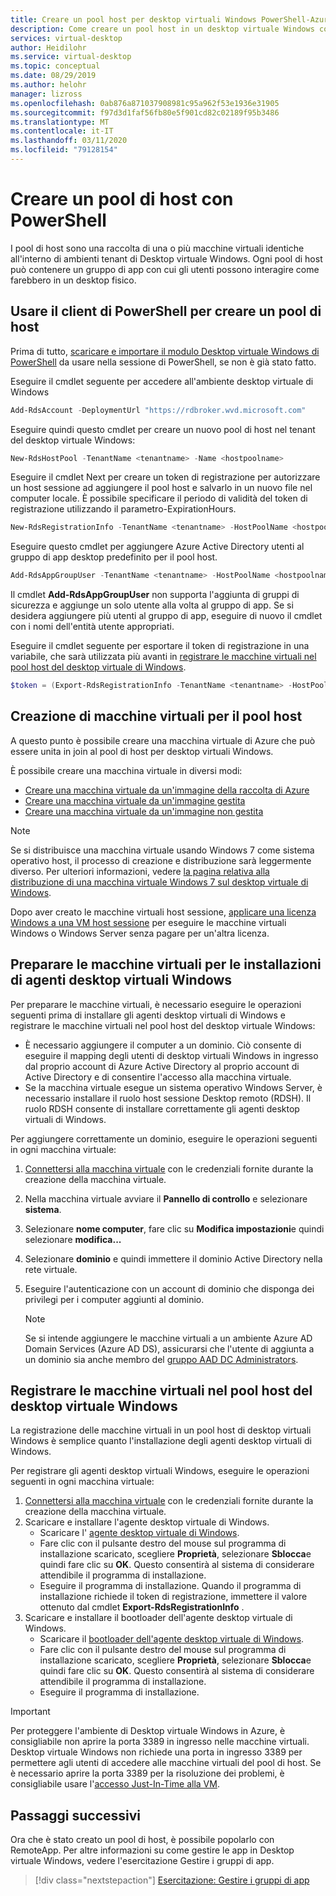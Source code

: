 ```yaml
---
title: Creare un pool host per desktop virtuali Windows PowerShell-Azure
description: Come creare un pool host in un desktop virtuale Windows con i cmdlet di PowerShell.
services: virtual-desktop
author: Heidilohr
ms.service: virtual-desktop
ms.topic: conceptual
ms.date: 08/29/2019
ms.author: helohr
manager: lizross
ms.openlocfilehash: 0ab876a871037908981c95a962f53e1936e31905
ms.sourcegitcommit: f97d3d1faf56fb80e5f901cd82c02189f95b3486
ms.translationtype: MT
ms.contentlocale: it-IT
ms.lasthandoff: 03/11/2020
ms.locfileid: "79128154"
---
```

# <a name="create-a-host-pool-with-powershell"></a>Creare un pool di host con PowerShell

I pool di host sono una raccolta di una o più macchine virtuali identiche all'interno di ambienti tenant di Desktop virtuale Windows. Ogni pool di host può contenere un gruppo di app con cui gli utenti possono interagire come farebbero in un desktop fisico.

## <a name="use-your-powershell-client-to-create-a-host-pool"></a>Usare il client di PowerShell per creare un pool di host

Prima di tutto, [scaricare e importare il modulo Desktop virtuale Windows di PowerShell](/powershell/windows-virtual-desktop/overview/) da usare nella sessione di PowerShell, se non è già stato fatto.

Eseguire il cmdlet seguente per accedere all'ambiente desktop virtuale di Windows

```powershell
Add-RdsAccount -DeploymentUrl "https://rdbroker.wvd.microsoft.com"
```

Eseguire quindi questo cmdlet per creare un nuovo pool di host nel tenant del desktop virtuale Windows:

```powershell
New-RdsHostPool -TenantName <tenantname> -Name <hostpoolname>
```

Eseguire il cmdlet Next per creare un token di registrazione per autorizzare un host sessione ad aggiungere il pool host e salvarlo in un nuovo file nel computer locale. È possibile specificare il periodo di validità del token di registrazione utilizzando il parametro-ExpirationHours.

```powershell
New-RdsRegistrationInfo -TenantName <tenantname> -HostPoolName <hostpoolname> -ExpirationHours <number of hours> | Select-Object -ExpandProperty Token | Out-File -FilePath <PathToRegFile>
```

Eseguire questo cmdlet per aggiungere Azure Active Directory utenti al gruppo di app desktop predefinito per il pool host.

```powershell
Add-RdsAppGroupUser -TenantName <tenantname> -HostPoolName <hostpoolname> -AppGroupName "Desktop Application Group" -UserPrincipalName <userupn>
```

Il cmdlet **Add-RdsAppGroupUser** non supporta l'aggiunta di gruppi di sicurezza e aggiunge un solo utente alla volta al gruppo di app. Se si desidera aggiungere più utenti al gruppo di app, eseguire di nuovo il cmdlet con i nomi dell'entità utente appropriati.

Eseguire il cmdlet seguente per esportare il token di registrazione in una variabile, che sarà utilizzata più avanti in [registrare le macchine virtuali nel pool host del desktop virtuale di Windows](#register-the-virtual-machines-to-the-windows-virtual-desktop-host-pool).

```powershell
$token = (Export-RdsRegistrationInfo -TenantName <tenantname> -HostPoolName <hostpoolname>).Token
```

## <a name="create-virtual-machines-for-the-host-pool"></a>Creazione di macchine virtuali per il pool host

A questo punto è possibile creare una macchina virtuale di Azure che può essere unita in join al pool di host per desktop virtuali Windows.

È possibile creare una macchina virtuale in diversi modi:

- [Creare una macchina virtuale da un'immagine della raccolta di Azure](../virtual-machines/windows/quick-create-portal.md#create-virtual-machine)
- [Creare una macchina virtuale da un'immagine gestita](../virtual-machines/windows/create-vm-generalized-managed.md)
- [Creare una macchina virtuale da un'immagine non gestita](https://github.com/Azure/azure-quickstart-templates/tree/master/101-vm-from-user-image.md)

>[!NOTE]
>Se si distribuisce una macchina virtuale usando Windows 7 come sistema operativo host, il processo di creazione e distribuzione sarà leggermente diverso. Per ulteriori informazioni, vedere [la pagina relativa alla distribuzione di una macchina virtuale Windows 7 sul desktop virtuale di Windows](deploy-windows-7-virtual-machine.md).

Dopo aver creato le macchine virtuali host sessione, [applicare una licenza Windows a una VM host sessione](./apply-windows-license.md#apply-a-windows-license-to-a-session-host-vm) per eseguire le macchine virtuali Windows o Windows Server senza pagare per un'altra licenza. 

## <a name="prepare-the-virtual-machines-for-windows-virtual-desktop-agent-installations"></a>Preparare le macchine virtuali per le installazioni di agenti desktop virtuali Windows

Per preparare le macchine virtuali, è necessario eseguire le operazioni seguenti prima di installare gli agenti desktop virtuali di Windows e registrare le macchine virtuali nel pool host del desktop virtuale Windows:

- È necessario aggiungere il computer a un dominio. Ciò consente di eseguire il mapping degli utenti di desktop virtuali Windows in ingresso dal proprio account di Azure Active Directory al proprio account di Active Directory e di consentire l'accesso alla macchina virtuale.
- Se la macchina virtuale esegue un sistema operativo Windows Server, è necessario installare il ruolo host sessione Desktop remoto (RDSH). Il ruolo RDSH consente di installare correttamente gli agenti desktop virtuali di Windows.

Per aggiungere correttamente un dominio, eseguire le operazioni seguenti in ogni macchina virtuale:

1. [Connettersi alla macchina virtuale](../virtual-machines/windows/quick-create-portal.md#connect-to-virtual-machine) con le credenziali fornite durante la creazione della macchina virtuale.
2. Nella macchina virtuale avviare il **Pannello di controllo** e selezionare **sistema**.
3. Selezionare **nome computer**, fare clic su **Modifica impostazioni**e quindi selezionare **modifica...**
4. Selezionare **dominio** e quindi immettere il dominio Active Directory nella rete virtuale.
5. Eseguire l'autenticazione con un account di dominio che disponga dei privilegi per i computer aggiunti al dominio.

    >[!NOTE]
    > Se si intende aggiungere le macchine virtuali a un ambiente Azure AD Domain Services (Azure AD DS), assicurarsi che l'utente di aggiunta a un dominio sia anche membro del [gruppo AAD DC Administrators](../active-directory-domain-services/tutorial-create-instance-advanced.md#configure-an-administrative-group).

## <a name="register-the-virtual-machines-to-the-windows-virtual-desktop-host-pool"></a>Registrare le macchine virtuali nel pool host del desktop virtuale Windows

La registrazione delle macchine virtuali in un pool host di desktop virtuali Windows è semplice quanto l'installazione degli agenti desktop virtuali di Windows.

Per registrare gli agenti desktop virtuali Windows, eseguire le operazioni seguenti in ogni macchina virtuale:

1. [Connettersi alla macchina virtuale](../virtual-machines/windows/quick-create-portal.md#connect-to-virtual-machine) con le credenziali fornite durante la creazione della macchina virtuale.
2. Scaricare e installare l'agente desktop virtuale di Windows.
   - Scaricare l' [agente desktop virtuale di Windows](https://query.prod.cms.rt.microsoft.com/cms/api/am/binary/RWrmXv).
   - Fare clic con il pulsante destro del mouse sul programma di installazione scaricato, scegliere **Proprietà**, selezionare **Sblocca**e quindi fare clic su **OK**. Questo consentirà al sistema di considerare attendibile il programma di installazione.
   - Eseguire il programma di installazione. Quando il programma di installazione richiede il token di registrazione, immettere il valore ottenuto dal cmdlet **Export-RdsRegistrationInfo** .
3. Scaricare e installare il bootloader dell'agente desktop virtuale di Windows.
   - Scaricare il [bootloader dell'agente desktop virtuale di Windows](https://query.prod.cms.rt.microsoft.com/cms/api/am/binary/RWrxrH).
   - Fare clic con il pulsante destro del mouse sul programma di installazione scaricato, scegliere **Proprietà**, selezionare **Sblocca**e quindi fare clic su **OK**. Questo consentirà al sistema di considerare attendibile il programma di installazione.
   - Eseguire il programma di installazione.

>[!IMPORTANT]
>Per proteggere l'ambiente di Desktop virtuale Windows in Azure, è consigliabile non aprire la porta 3389 in ingresso nelle macchine virtuali. Desktop virtuale Windows non richiede una porta in ingresso 3389 per permettere agli utenti di accedere alle macchine virtuali del pool di host. Se è necessario aprire la porta 3389 per la risoluzione dei problemi, è consigliabile usare l'[accesso Just-In-Time alla VM](../security-center/security-center-just-in-time.md).

## <a name="next-steps"></a>Passaggi successivi

Ora che è stato creato un pool di host, è possibile popolarlo con RemoteApp. Per altre informazioni su come gestire le app in Desktop virtuale Windows, vedere l'esercitazione Gestire i gruppi di app.

> [!div class="nextstepaction"]
> [Esercitazione: Gestire i gruppi di app](./manage-app-groups.md)

